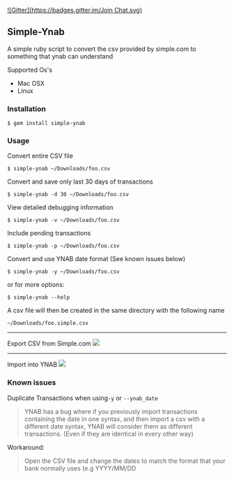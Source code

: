 [![Gitter](https://badges.gitter.im/Join Chat.svg)](https://gitter.im/spuder/simple-ynab?utm_source=badge&utm_medium=badge&utm_campaign=pr-badge&utm_content=badge)

## Simple-Ynab

A simple ruby script to convert the csv provided by simple.com to something that ynab can understand

Supported Os's
- Mac OSX
- Linux

### Installation

    $ gem install simple-ynab

### Usage

Convert entire CSV file  

    $ simple-ynab ~/Downloads/foo.csv
    
Convert and save only last 30 days of transactions

    $ simple-ynab -d 30 ~/Downloads/foo.csv
    
View detailed debugging information

    $ simple-ynab -v ~/Downloads/foo.csv
         
Include pending transactions

    $ simple-ynab -p ~/Downloads/foo.csv
    
Convert and use YNAB date format (See known issues below)

    $ simple-ynab -y ~/Downloads/foo.csv

or for more options:

    $ simple-ynab --help

A csv file will then be created in the same directory with the following name

    ~/Downloads/foo.simple.csv


----
Export CSV from Simple.com
![](http://cl.ly/image/1d0N2n2q2g1o/download/Screenshot%202014-11-11%2009.27.39.png)

----
Import into YNAB
![](http://cl.ly/image/1U2J1n413K18/Screenshot%202014-11-11%2012.06.40.png)


### Known issues

Duplicate Transactions when using`-y` or `--ynab_date`

> YNAB has a bug where if you previously import transactions containing the date in one syntax, and then import a csv with a different date syntax, YNAB will consider them as different transactions. (Even if they are identical in every other way)

Workaround:

> Open the CSV file and change the dates to match the format that your bank normally uses (e.g YYYY/MM/DD